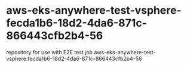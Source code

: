 # aws-eks-anywhere-test-vsphere-fecda1b6-18d2-4da6-871c-866443cfb2b4-56
repository for use with E2E test job aws-eks-anywhere-test-vsphere:fecda1b6-18d2-4da6-871c-866443cfb2b4-56
